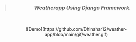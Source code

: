 <div align = "center">

> ### _Weatherapp Using Django Framework._
  
 <br> 
<br>
  ![Demo](https://github.com/Dhinahar12/weather-app/blob/main/gif/weather.gif)
</div>




